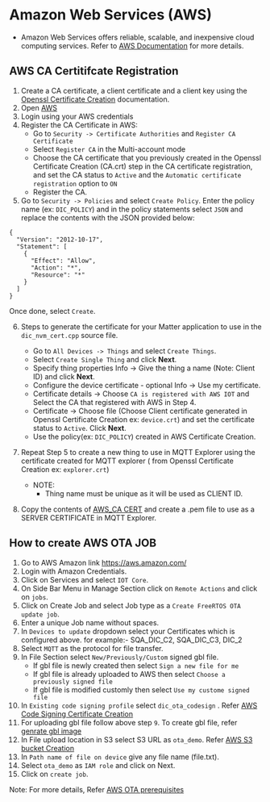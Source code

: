 # Amazon Web Services (AWS)

- Amazon Web Services offers reliable, scalable, and inexpensive cloud computing services. Refer to [AWS Documentation](https://aws.amazon.com/what-is-aws/) for more details.

## AWS CA Certitifcate Registration

1. Create a CA certificate, a client certificate and a client key using the [Openssl Certificate Creation](./openssl-certificate-creation.md) documentation.
2. Open [AWS](https://aws.amazon.com/)
3. Login using your AWS credentials
4. Register the CA Certificate in AWS:
    - Go to `Security -> Certificate Authorities` and `Register CA Certificate`
    - Select `Register CA` in the Multi-account mode
    - Choose the CA certificate that you previously created in the Openssl Certificate Creation (CA.crt) step in the CA certificate registration, and set the CA status to `Active` and the `Automatic certificate registration` option to `ON`
    - Register the CA.
5. Go to `Security -> Policies` and select `Create Policy`. Enter the policy name (ex: `DIC_POLICY`) and in the policy statements select `JSON` and replace the contents with the JSON provided below:
```shell
{
  "Version": "2012-10-17",
  "Statement": [
    {
      "Effect": "Allow",
      "Action": "*",
      "Resource": "*"
    }
  ]
}
```
Once done, select `Create`.

6. Steps to generate the certificate for your Matter application to use in the `dic_nvm_cert.cpp` source file. 
    - Go to `All Devices -> Things` and select `Create Things`.
    - Select `Create Single Thing` and click **Next**.
    - Specify thing properties Info -> Give the thing a name (Note: Client ID) and click **Next**.
    - Configure the device certificate - optional Info -> Use my certificate.
    - Certificate details -> Choose `CA is registered with AWS IOT` and Select the CA that registered with AWS in Step 4.
    - Certificate -> Choose file (Choose Client certificate generated in Openssl Certificate Creation ex: `device.crt`) and set the certificate status to `Active`. Click **Next**.
    - Use the policy(ex: `DIC_POLICY`) created in AWS Certificate Creation.

7. Repeat Step 5 to create a new thing to use in MQTT Explorer using the certificate created for MQTT explorer ( from Openssl Certificate Creation ex: `explorer.crt`)
    - NOTE:
      - Thing name must be unique as it will be used as CLIENT ID. 
  
8. Copy the contents of [AWS_CA CERT](https://www.amazontrust.com/repository/AmazonRootCA1.pem) and create a .pem file to use as a SERVER CERTIFICATE in MQTT Explorer.

## How to create AWS OTA JOB

1. Go to AWS Amazon link https://aws.amazon.com/
2. Login with Amazon Credentials.
3. Click on Services and select `IOT Core`.
4. On Side Bar Menu in Manage Section click on `Remote Actions` and click on `jobs`.
5. Click on Create Job and select Job type as a `Create FreeRTOS OTA update job`.
6. Enter a unique Job name without spaces.
7. In `Devices to update` dropdown select your Certificates which is configured above. for example:- SQA_DIC_C2, SQA_DIC_C3, DIC_2
8. Select `MQTT` as the protocol for file transfer.
9. In File Section select `New/Previously/Custom` signed gbl file.
    - If gbl file is newly created then select `Sign a new file for me`
    - If gbl file is already uploaded to AWS then select `Choose a previously signed file`
    - If gbl file is modified customly then select `Use my custome signed file`
10. In `Existing code signing profile` select `dic_ota_codesign` . Refer [AWS Code Signing Certificate Creation](https://docs.aws.amazon.com/freertos/latest/userguide/ota-code-sign-cert.html) 
11. For uploading gbl file follow above step `9`. To create gbl file, refer [genrate gbl image](./matter-ota.md#generating-the-ota-image)
12. In File upload location in S3 select S3 URL as `ota_demo`. Refer [AWS S3 bucket Creation](https://docs.aws.amazon.com/freertos/latest/userguide/dg-ota-bucket.html)
13. In `Path name of file on device` give any file name (file.txt).
14. Select `ota_demo` as `IAM role` and click on Next.
15. Click on `create job`.

Note: For more details, Refer [AWS OTA prerequisites](https://docs.aws.amazon.com/freertos/latest/userguide/ota-prereqs.html) 
